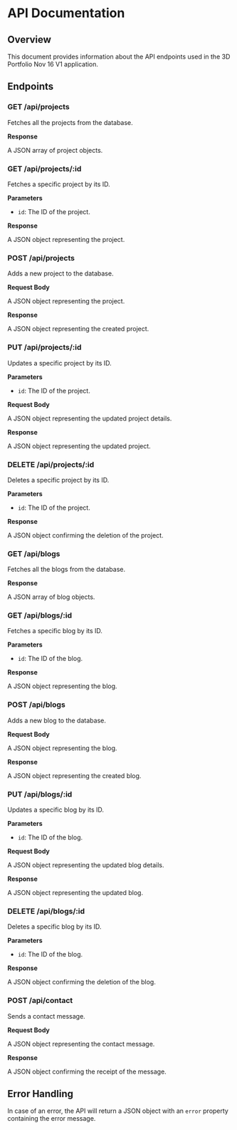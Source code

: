 # API Documentation

## Overview

This document provides information about the API endpoints used in the 3D Portfolio Nov 16 V1 application.

## Endpoints

### GET /api/projects

Fetches all the projects from the database.

**Response**

A JSON array of project objects.

### GET /api/projects/:id

Fetches a specific project by its ID.

**Parameters**

- `id`: The ID of the project.

**Response**

A JSON object representing the project.

### POST /api/projects

Adds a new project to the database.

**Request Body**

A JSON object representing the project.

**Response**

A JSON object representing the created project.

### PUT /api/projects/:id

Updates a specific project by its ID.

**Parameters**

- `id`: The ID of the project.

**Request Body**

A JSON object representing the updated project details.

**Response**

A JSON object representing the updated project.

### DELETE /api/projects/:id

Deletes a specific project by its ID.

**Parameters**

- `id`: The ID of the project.

**Response**

A JSON object confirming the deletion of the project.

### GET /api/blogs

Fetches all the blogs from the database.

**Response**

A JSON array of blog objects.

### GET /api/blogs/:id

Fetches a specific blog by its ID.

**Parameters**

- `id`: The ID of the blog.

**Response**

A JSON object representing the blog.

### POST /api/blogs

Adds a new blog to the database.

**Request Body**

A JSON object representing the blog.

**Response**

A JSON object representing the created blog.

### PUT /api/blogs/:id

Updates a specific blog by its ID.

**Parameters**

- `id`: The ID of the blog.

**Request Body**

A JSON object representing the updated blog details.

**Response**

A JSON object representing the updated blog.

### DELETE /api/blogs/:id

Deletes a specific blog by its ID.

**Parameters**

- `id`: The ID of the blog.

**Response**

A JSON object confirming the deletion of the blog.

### POST /api/contact

Sends a contact message.

**Request Body**

A JSON object representing the contact message.

**Response**

A JSON object confirming the receipt of the message.

## Error Handling

In case of an error, the API will return a JSON object with an `error` property containing the error message.